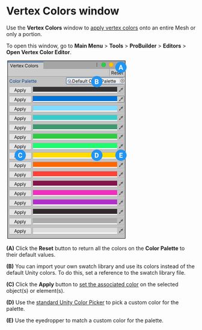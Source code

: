 # Vertex Colors window

Use the **Vertex Colors** window to [apply vertex colors](workflow-vertexcolors.md#apply) onto an entire Mesh or only a portion.

To open this window, go to **Main Menu** > **Tools** > **ProBuilder** > **Editors** > **Open Vertex Color Editor**.

![Vertex Colors window](images/VertexColors.png)

**(A)** Click the **Reset** button to return all the colors on the **Color Palette** to their default values.

**(B)** You can import your own swatch library and use its colors instead of the default Unity colors. To do this, set a reference to the swatch library file.

**(C)** Click the **Apply** button to [set the associated color](workflow-vertexcolors.md#apply) on the selected object(s) or element(s).

**(D)** Use the [standard Unity Color Picker](https://docs.unity3d.com/Manual/EditingValueProperties.html) to pick a custom color for the palette.

**(E)** Use the eyedropper to match a custom color for the palette.
